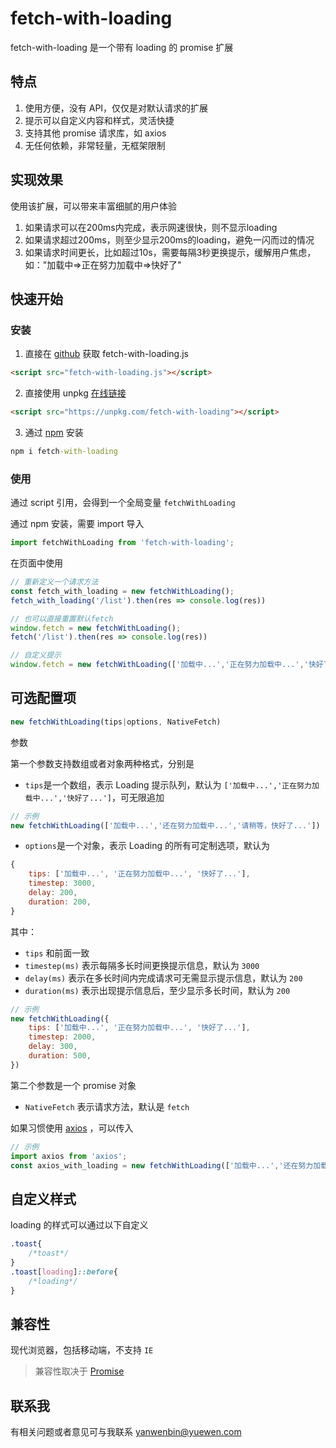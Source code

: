 # fetch-with-loading

fetch-with-loading 是一个带有 loading 的 promise 扩展

## 特点

1. 使用方便，没有 API，仅仅是对默认请求的扩展
1. 提示可以自定义内容和样式，灵活快捷
1. 支持其他 promise 请求库，如 axios
1. 无任何依赖，非常轻量，无框架限制

## 实现效果

使用该扩展，可以带来丰富细腻的用户体验

1. 如果请求可以在200ms内完成，表示网速很快，则不显示loading
1. 如果请求超过200ms，则至少显示200ms的loading，避免一闪而过的情况
1. 如果请求时间更长，比如超过10s，需要每隔3秒更换提示，缓解用户焦虑，如："加载中=>正在努力加载中=>快好了"

## 快速开始

### 安装

1. 直接在 [github](https://github.com/yued-fe/fetch-with-loading) 获取 fetch-with-loading.js

```html
<script src="fetch-with-loading.js"></script>
```

2. 直接使用 unpkg [在线链接](https://unpkg.com/fetch-with-loading)

```html
<script src="https://unpkg.com/fetch-with-loading"></script>
```

3. 通过 [npm](https://www.npmjs.com/package/fetch-with-loading) 安装

```cmd
npm i fetch-with-loading
```

### 使用

通过 script 引用，会得到一个全局变量 `fetchWithLoading`

通过 npm 安装，需要 import 导入

```js
import fetchWithLoading from 'fetch-with-loading';
```

在页面中使用

```js
// 重新定义一个请求方法
const fetch_with_loading = new fetchWithLoading();
fetch_with_loading('/list').then(res => console.log(res))

// 也可以直接重置默认fetch
window.fetch = new fetchWithLoading();
fetch('/list').then(res => console.log(res))

// 自定义提示
window.fetch = new fetchWithLoading(['加载中...','正在努力加载中...','快好了...']);
```

## 可选配置项

```js
new fetchWithLoading(tips|options, NativeFetch)
```

参数

第一个参数支持数组或者对象两种格式，分别是

* `tips`是一个数组，表示 Loading 提示队列，默认为 `['加载中...','正在努力加载中...','快好了...']`，可无限追加

```js
// 示例
new fetchWithLoading(['加载中...','还在努力加载中...','请稍等，快好了...'])
```

* `options`是一个对象，表示 Loading 的所有可定制选项，默认为

```js
{
    tips: ['加载中...', '正在努力加载中...', '快好了...'],
    timestep: 3000,
    delay: 200,
    duration: 200,
}
```

其中：

* `tips` 和前面一致
* `timestep(ms)` 表示每隔多长时间更换提示信息，默认为 `3000`
* `delay(ms)` 表示在多长时间内完成请求可无需显示提示信息，默认为 `200`
* `duration(ms)` 表示出现提示信息后，至少显示多长时间，默认为 `200`

```js
// 示例
new fetchWithLoading({
    tips: ['加载中...', '正在努力加载中...', '快好了...'],
    timestep: 2000,
    delay: 300,
    duration: 500,
})
```

第二个参数是一个 promise 对象

* `NativeFetch` 表示请求方法，默认是 `fetch`

如果习惯使用 [axios](http://www.axios-js.com/zh-cn/) ，可以传入

```js
// 示例
import axios from 'axios';
const axios_with_loading = new fetchWithLoading(['加载中...','还在努力加载中...','请稍等，快好了...'], axios)
```

## 自定义样式

loading 的样式可以通过以下自定义

```css
.toast{
    /*toast*/
}
.toast[loading]::before{
    /*loading*/
}
```

## 兼容性

现代浏览器，包括移动端，不支持 `IE`

> 兼容性取决于 [Promise](https://caniuse.com/?search=Promise)


## 联系我

有相关问题或者意见可与我联系 yanwenbin@yuewen.com